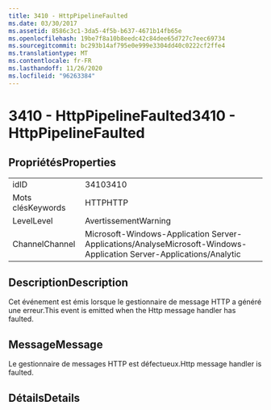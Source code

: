 ```yaml
---
title: 3410 - HttpPipelineFaulted
ms.date: 03/30/2017
ms.assetid: 8586c3c1-3da5-4f5b-b637-4671b14fb65e
ms.openlocfilehash: 19be7f8a10b8eedc42c84dee65d727c7eec69734
ms.sourcegitcommit: bc293b14af795e0e999e3304dd40c0222cf2ffe4
ms.translationtype: MT
ms.contentlocale: fr-FR
ms.lasthandoff: 11/26/2020
ms.locfileid: "96263384"
---
```

# <a name="3410---httppipelinefaulted"></a><span data-ttu-id="f0313-102">3410 - HttpPipelineFaulted</span><span class="sxs-lookup"><span data-stu-id="f0313-102">3410 - HttpPipelineFaulted</span></span>

## <a name="properties"></a><span data-ttu-id="f0313-103">Propriétés</span><span class="sxs-lookup"><span data-stu-id="f0313-103">Properties</span></span>  
  
|||  
|-|-|  
|<span data-ttu-id="f0313-104">id</span><span class="sxs-lookup"><span data-stu-id="f0313-104">ID</span></span>|<span data-ttu-id="f0313-105">3410</span><span class="sxs-lookup"><span data-stu-id="f0313-105">3410</span></span>|  
|<span data-ttu-id="f0313-106">Mots clés</span><span class="sxs-lookup"><span data-stu-id="f0313-106">Keywords</span></span>|<span data-ttu-id="f0313-107">HTTP</span><span class="sxs-lookup"><span data-stu-id="f0313-107">HTTP</span></span>|  
|<span data-ttu-id="f0313-108">Level</span><span class="sxs-lookup"><span data-stu-id="f0313-108">Level</span></span>|<span data-ttu-id="f0313-109">Avertissement</span><span class="sxs-lookup"><span data-stu-id="f0313-109">Warning</span></span>|  
|<span data-ttu-id="f0313-110">Channel</span><span class="sxs-lookup"><span data-stu-id="f0313-110">Channel</span></span>|<span data-ttu-id="f0313-111">Microsoft-Windows-Application Server-Applications/Analyse</span><span class="sxs-lookup"><span data-stu-id="f0313-111">Microsoft-Windows-Application Server-Applications/Analytic</span></span>|  
  
## <a name="description"></a><span data-ttu-id="f0313-112">Description</span><span class="sxs-lookup"><span data-stu-id="f0313-112">Description</span></span>  

 <span data-ttu-id="f0313-113">Cet événement est émis lorsque le gestionnaire de message HTTP a généré une erreur.</span><span class="sxs-lookup"><span data-stu-id="f0313-113">This event is emitted when the Http message handler has faulted.</span></span>  
  
## <a name="message"></a><span data-ttu-id="f0313-114">Message</span><span class="sxs-lookup"><span data-stu-id="f0313-114">Message</span></span>  

 <span data-ttu-id="f0313-115">Le gestionnaire de messages HTTP est défectueux.</span><span class="sxs-lookup"><span data-stu-id="f0313-115">Http message handler is faulted.</span></span>  
  
## <a name="details"></a><span data-ttu-id="f0313-116">Détails</span><span class="sxs-lookup"><span data-stu-id="f0313-116">Details</span></span>

